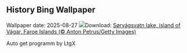 ## History Bing Wallpaper
Wallpaper date: 2025-08-27
![](https://www.bing.com/th?id=OHR.FaroeLake_EN-GB9601686603_UHD.jpg&w=1000)Download: [Sørvágsvatn lake, island of Vágar, Faroe Islands (© Anton Petrus/Getty Images)](https://www.bing.com/th?id=OHR.FaroeLake_EN-GB9601686603_UHD.jpg)

Auto get programm by LtgX
